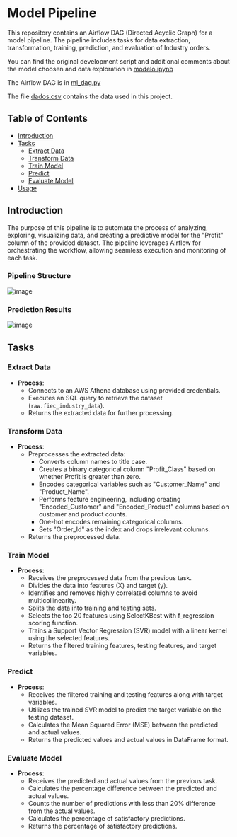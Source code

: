 # Model Pipeline

This repository contains an Airflow DAG (Directed Acyclic Graph) for a model pipeline. The pipeline includes tasks for data extraction, transformation, training, prediction, and evaluation of Industry orders.

You can find the original development script and additional comments about the model choosen and data exploration in [modelo.ipynb](https://github.com/viniciusfjacinto/machine-learning-fiec/blob/main/modelo.ipynb)

The Airflow DAG is in [ml_dag.py](https://github.com/viniciusfjacinto/machine-learning-fiec/blob/main/dags/ml_dag.py)

The file [dados.csv](https://github.com/viniciusfjacinto/machine-learning-fiec/blob/main/dados.csv) contains the data used in this project.

## Table of Contents

- [Introduction](#introduction)
- [Tasks](#tasks)
  - [Extract Data](#extract-data)
  - [Transform Data](#transform-data)
  - [Train Model](#train-model)
  - [Predict](#predict)
  - [Evaluate Model](#evaluate-model)
- [Usage](#usage)

## Introduction

The purpose of this pipeline is to automate the process of analyzing, exploring, visualizing data, and creating a predictive model for the "Profit" column of the provided dataset. The pipeline leverages Airflow for orchestrating the workflow, allowing seamless execution and monitoring of each task.

### Pipeline Structure
![image](https://github.com/viniciusfjacinto/machine-learning-fiec/assets/87664450/a940ed7e-9586-48cd-95cc-2fb94a65fe7f)

### Prediction Results
![image](https://github.com/viniciusfjacinto/machine-learning-fiec/assets/87664450/b6b0badc-1166-496e-95bb-42f47f2d122f)

## Tasks

### Extract Data
- **Process**:
  - Connects to an AWS Athena database using provided credentials.
  - Executes an SQL query to retrieve the dataset (`raw.fiec_industry_data`).
  - Returns the extracted data for further processing.

### Transform Data
- **Process**:
  - Preprocesses the extracted data:
    - Converts column names to title case.
    - Creates a binary categorical column "Profit_Class" based on whether Profit is greater than zero.
    - Encodes categorical variables such as "Customer_Name" and "Product_Name".
    - Performs feature engineering, including creating "Encoded_Customer" and "Encoded_Product" columns based on customer and product counts.
    - One-hot encodes remaining categorical columns.
    - Sets "Order_Id" as the index and drops irrelevant columns.
  - Returns the preprocessed data.

### Train Model
- **Process**:
  - Receives the preprocessed data from the previous task.
  - Divides the data into features (X) and target (y).
  - Identifies and removes highly correlated columns to avoid multicollinearity.
  - Splits the data into training and testing sets.
  - Selects the top 20 features using SelectKBest with f_regression scoring function.
  - Trains a Support Vector Regression (SVR) model with a linear kernel using the selected features.
  - Returns the filtered training features, testing features, and target variables.

### Predict
- **Process**:
  - Receives the filtered training and testing features along with target variables.
  - Utilizes the trained SVR model to predict the target variable on the testing dataset.
  - Calculates the Mean Squared Error (MSE) between the predicted and actual values.
  - Returns the predicted values and actual values in DataFrame format.

### Evaluate Model
- **Process**:
  - Receives the predicted and actual values from the previous task.
  - Calculates the percentage difference between the predicted and actual values.
  - Counts the number of predictions with less than 20% difference from the actual values.
  - Calculates the percentage of satisfactory predictions.
  - Returns the percentage of satisfactory predictions.

